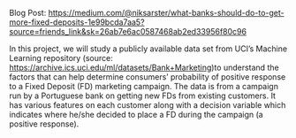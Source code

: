 Blog Post: https://medium.com/@niksarster/what-banks-should-do-to-get-more-fixed-deposits-1e99bcda7aa5?source=friends_link&sk=26ab7e6ac0587468ab2ed33956f80c96

In this project, we will study a publicly available data set from UCI’s Machine Learning repository (source: https://archive.ics.uci.edu/ml/datasets/Bank+Marketing)to understand the factors that can help determine consumers’ probability of positive response to a Fixed Deposit (FD) marketing campaign. The data is from a campaign run by a Portuguese bank on getting new FDs from existing customers. It has various features on each customer along with a decision variable which indicates where he/she decided to place a FD during the campaign (a positive response).

